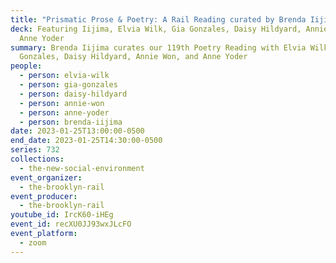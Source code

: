 ```yaml
---
title: "Prismatic Prose & Poetry: A Rail Reading curated by Brenda Iijima"
deck: Featuring Iijima, Elvia Wilk, Gia Gonzales, Daisy Hildyard, Annie Won, and
  Anne Yoder
summary: Brenda Iijima curates our 119th Poetry Reading with Elvia Wilk, Gia
  Gonzales, Daisy Hildyard, Annie Won, and Anne Yoder
people:
  - person: elvia-wilk
  - person: gia-gonzales
  - person: daisy-hildyard
  - person: annie-won
  - person: anne-yoder
  - person: brenda-iijima
date: 2023-01-25T13:00:00-0500
end_date: 2023-01-25T14:30:00-0500
series: 732
collections:
  - the-new-social-environment
event_organizer:
  - the-brooklyn-rail
event_producer:
  - the-brooklyn-rail
youtube_id: IrcK60-iHEg
event_id: recXU0JJ93wxJLcFO
event_platform:
  - zoom
---
```

